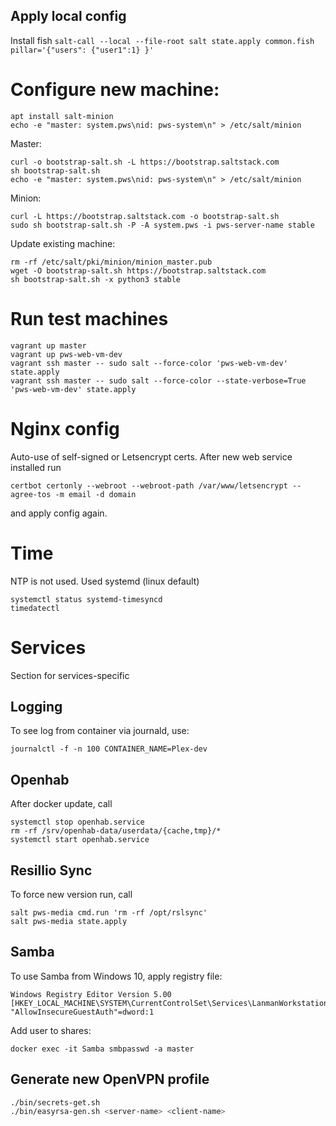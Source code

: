 ## Apply local config

Install fish
`salt-call --local --file-root salt state.apply common.fish pillar='{"users": {"user1":1} }'`

# Configure new machine:
```
apt install salt-minion
echo -e "master: system.pws\nid: pws-system\n" > /etc/salt/minion
```
Master:
```
curl -o bootstrap-salt.sh -L https://bootstrap.saltstack.com
sh bootstrap-salt.sh
echo -e "master: system.pws\nid: pws-system\n" > /etc/salt/minion
```
Minion:
```
curl -L https://bootstrap.saltstack.com -o bootstrap-salt.sh
sudo sh bootstrap-salt.sh -P -A system.pws -i pws-server-name stable
```
Update existing machine:
```
rm -rf /etc/salt/pki/minion/minion_master.pub
wget -O bootstrap-salt.sh https://bootstrap.saltstack.com
sh bootstrap-salt.sh -x python3 stable
```

# Run test machines
```
vagrant up master
vagrant up pws-web-vm-dev
vagrant ssh master -- sudo salt --force-color 'pws-web-vm-dev' state.apply
vagrant ssh master -- sudo salt --force-color --state-verbose=True 'pws-web-vm-dev' state.apply
```

# Nginx config
Auto-use of self-signed or Letsencrypt certs. After new web service installed run
```
certbot certonly --webroot --webroot-path /var/www/letsencrypt --agree-tos -m email -d domain
```
and apply config again.

# Time
NTP is not used. Used systemd (linux default)
```
systemctl status systemd-timesyncd
timedatectl
```

# Services
Section for services-specific
## Logging
To see log from container via journald, use:
```
journalctl -f -n 100 CONTAINER_NAME=Plex-dev
```

## Openhab
After docker update, call
```
systemctl stop openhab.service
rm -rf /srv/openhab-data/userdata/{cache,tmp}/*
systemctl start openhab.service
```
## Resillio Sync
To force new version run, call
```
salt pws-media cmd.run 'rm -rf /opt/rslsync'
salt pws-media state.apply
```
## Samba
To use Samba from Windows 10, apply registry file:
```
Windows Registry Editor Version 5.00
[HKEY_LOCAL_MACHINE\SYSTEM\CurrentControlSet\Services\LanmanWorkstation\Parameters]
"AllowInsecureGuestAuth"=dword:1
```
Add user to shares:
```
docker exec -it Samba smbpasswd -a master
```

## Generate new OpenVPN profile

```bash
./bin/secrets-get.sh
./bin/easyrsa-gen.sh <server-name> <client-name>
```
